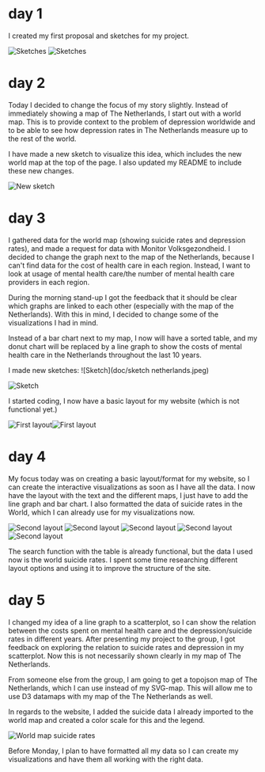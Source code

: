 # day 1

I created my first proposal and sketches for my project.

![Sketches](doc/Sketch_1.jpeg)
![Sketches](doc/Sketch_2.jpeg)

# day 2  

Today I decided to change the focus of my story slightly. Instead of immediately showing a map of The Netherlands, I start out with a world map. This is to provide context to the problem of depression worldwide and to be able to see how depression rates in The Netherlands measure up to the rest of the world.

I have made a new sketch to visualize this idea, which includes the new world map at the top of the page. I also updated my README to include these new changes.  

![New sketch](doc/sketch-3.jpg)

# day 3

I gathered data for the world map (showing suicide rates and depression rates), and made a request
for data with Monitor Volksgezondheid. I decided to change the graph next to the map of the Netherlands, because I can't find data for the cost of health care in each region. Instead, I want
to look at usage of mental health care/the number of mental health care providers in each region.

During the morning stand-up I got the feedback that it should be clear which graphs are linked to each other (especially with the map of the Netherlands). With this in mind, I decided to change some of the visualizations I had in mind.

Instead of a bar chart next to my map, I now will have a sorted table, and my donut chart will be replaced by a line graph to show the costs of mental health care in the Netherlands throughout the last 10 years.  

I made new sketches:
![Sketch](doc/sketch netherlands.jpeg)

![Sketch](doc/sketch-bar-chart.jpeg)

I started coding, I now have a basic layout for my website (which is not functional yet.)

![First layout](doc/first-layout-1.png)![First layout](doc/first-layout-2.png)

# day 4

My focus today was on creating a basic layout/format for my website, so I can create the interactive visualizations as soon as I have all the data. I now have the layout with the text and the different maps, I just have to add the line graph and bar chart. I also formatted the data of suicide rates in the World, which I can already use for my visualizations now.

![Second layout](doc/second-layout1.png)
![Second layout](doc/second-layout2.png)
![Second layout](doc/second-layout3.png)
![Second layout](doc/second-layout4.png)
![Second layout](doc/second-layout5.png)

The search function with the table is already functional, but the data I used now is the world suicide rates. I spent some time researching different layout options and using it to improve the structure of the site.

# day 5

I changed my idea of a line graph to a scatterplot, so I can show the relation between the costs spent on mental health care and the depression/suicide rates in different years. After presenting my project to the group, I got feedback on exploring the relation to suicide rates and depression in my scatterplot. Now this is not necessarily shown clearly in my map of The Netherlands.

From someone else from the group, I am going to get a topojson map of The Netherlands, which I can use instead of my SVG-map. This will allow me to use D3 datamaps with my map of the The Netherlands as well.

In regards to the website, I added the suicide data I already imported to the world map and created a color scale for this and the legend.

![World map suicide rates](doc/world-map-suicide.png)

Before Monday, I plan to have formatted all my data so I can create my visualizations and have them all working with the right data. 
